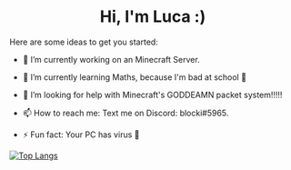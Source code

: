 <h1 align="center">Hi, I'm Luca :)</h1>


Here are some ideas to get you started:

- 🔭 I’m currently working on an Minecraft Server.

- 🌱 I’m currently learning Maths, because I'm bad at school 🧢

- 🤔 I’m looking for help with Minecraft's GODDEAMN packet system!!!!!

- 📫 How to reach me: Text me on Discord: blocki#5965.

- ⚡ Fun fact: Your PC has virus 🦠

[![Top Langs](https://github-readme-stats.vercel.app/api/top-langs/?username=blockiyt&theme=dark&layout=compact)](https://github.com/anuraghazra/github-readme-stats)
